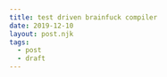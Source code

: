 ```yaml
---
title: test driven brainfuck compiler
date: 2019-12-10
layout: post.njk
tags:
  - post
  - draft
---
```


